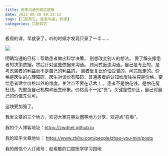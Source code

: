 ```yaml
---
title: 医患沟通的底层逻辑
date: 2022-08-20 08:33:12
tags: [口腔其它, 医患沟通, 网课]
categories: 口腔其它
---
```

极周的课，早就录了，听的时候才发现只录了一半……

![](https://zymblog-1258069789.cos.ap-chengdu.myqcloud.com/blog0304-comm/01.jpeg)

明确沟通的目标：帮助患者做出科学决策。
别想改变别人的想法。
要了解支撑患者的决策依据，然后针对这些依据来沟通。
顾问式医患沟通。自己是专业的，是考虑患者的利益而不是自己的利益的。
患者反复比价怕受骗的，问完就走的。价格是医生的心理障碍，医生对谈价有障碍。普通患者的认知维度往往只是价格。要给患者建立价格以外的维度。关注点不要在话术上 。患者不是怕花钱，是怕花冤枉钱。先塑造自己机构和医生形象。价格高不一定“贵”。关键是性价比，自己对自己的价值先认可。

这块要加强了。



我发文章的三个地方，欢迎大家在朋友圈等地方分享，欢迎点“在看”。

我的个人博客地址：https://zwdnet.github.io

我的知乎文章地址： https://www.zhihu.com/people/zhao-you-min/posts

我的微信个人订阅号：赵瑜敏的口腔医学学习园地